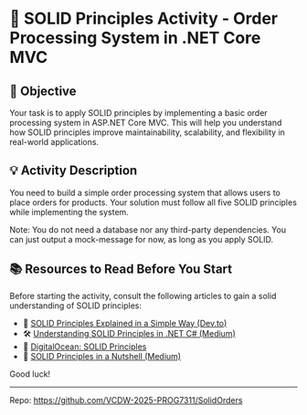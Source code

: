 # 🚀 SOLID Principles Activity - Order Processing System in .NET Core MVC

## 📝 Objective
Your task is to apply SOLID principles by implementing a basic order processing system in ASP.NET Core MVC. This will help you understand how SOLID principles improve maintainability, scalability, and flexibility in real-world applications.

## 💡 Activity Description
You need to build a simple order processing system that allows users to place orders for products. Your solution must follow all five SOLID principles while implementing the system.

Note: You do not need a database nor any third-party dependencies. You can just output a mock-message for now, as long as you apply SOLID.

## 📚 Resources to Read Before You Start
Before starting the activity, consult the following articles to gain a solid understanding of SOLID principles:
- 📜 [SOLID Principles Explained in a Simple Way (Dev.to)](https://dev.to/narmidm/solid-principles-explained-in-a-simple-way-with-real-life-examples-4lb1)
- 🛠️ [Understanding SOLID Principles in .NET C# (Medium)](https://medium.com/@jeslurrahman/understanding-solid-principles-in-net-c-a-practical-guide-with-code-examples-2e759010974e)
- 🎯 [DigitalOcean: SOLID Principles](https://www.digitalocean.com/community/conceptual-articles/s-o-l-i-d-the-first-five-principles-of-object-oriented-design)
- 🚀 [SOLID Principles in a Nutshell (Medium)](https://medium.com/@mazraara/solid-principles-in-a-nutshell-9a8b5ef583bd)

Good luck!

---
Repo: https://github.com/VCDW-2025-PROG7311/SolidOrders
